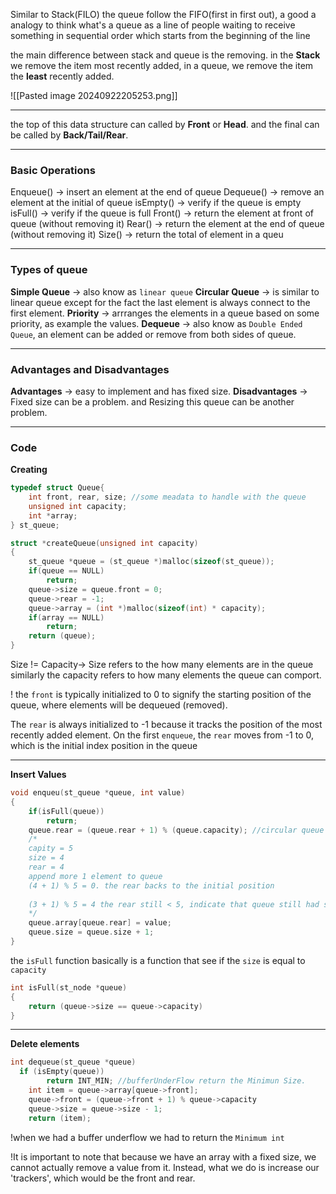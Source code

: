 Similar to Stack(FILO) the queue follow the FIFO(first in first out), a good a analogy to think what's a queue as a line of people waiting to receive something in sequential order which starts from the beginning of the line

the main difference between stack and queue is the removing. in the **Stack** we remove the item most recently added, in a queue, we remove the item the **least** recently added.

![[Pasted image 20240922205253.png]]

---
the top of this data structure can called by **Front** or **Head**. and the final can be called by **Back/Tail/Rear**.

---
### Basic Operations
Enqueue() -> insert an element at the end of queue
Dequeue() -> remove an element at the initial of queue
isEmpty() -> verify if the queue is empty
isFull() -> verify if the queue is full
Front() -> return the element at front of queue (without removing it)
Rear() -> return the element at the end of queue (without removing it)
Size() -> return the total of element in a queu

---
### Types of queue
**Simple Queue** -> also know as `linear queue` 
**Circular Queue** -> is similar to linear queue except for the fact the last element is always connect to the first element.
**Priority** -> arrranges the elements in a queue based on some priority, as example the values.
**Dequeue** -> also know as `Double Ended Queue`, an element can be added or remove from both sides of queue.

---
### Advantages and Disadvantages

**Advantages** -> easy to implement and has fixed size.
	**Disadvantages** -> Fixed size can be a problem. and Resizing this queue can be another problem.

---
### Code

**Creating**
```c
typedef struct Queue{
	int front, rear, size; //some meadata to handle with the queue
	unsigned int capacity; 
	int *array;
} st_queue;

struct *createQueue(unsigned int capacity)
{
	st_queue *queue = (st_queue *)malloc(sizeof(st_queue));
	if(queue == NULL)
		return;
	queue->size = queue.front = 0;
	queue->rear = -1;
	queue->array = (int *)malloc(sizeof(int) * capacity);
	if(array == NULL)
		return;
	return (queue);
} 
```

Size != Capacity-> Size refers to the how many elements are in the queue similarly the capacity refers to how many elements the queue can comport.

! the `front` is typically initialized to 0 to signify the starting position of the queue, where elements will be dequeued (removed).

The `rear` is always initialized to -1 because it tracks the position of the most recently added element. On the first `enqueue`, the `rear` moves from -1 to 0, which is the initial index position in the queue

---

**Insert Values**
```c
void enqueu(st_queue *queue, int value)
{
	if(isFull(queue))
		return;
	queue.rear = (queue.rear + 1) % (queue.capacity); //circular queue
	/*
	capity = 5
	size = 4
	rear = 4
	append more 1 element to queue
	(4 + 1) % 5 = 0. the rear backs to the initial position
	
	(3 + 1) % 5 = 4 the rear still < 5, indicate that queue still had space
	*/
	queue.array[queue.rear] = value;
	queue.size = queue.size + 1;
}
```

the `isFull` function basically is a function that see if the `size` is equal to `capacity`

```c
int isFull(st_node *queue)
{
	return (queue->size == queue->capacity)
}
```
---
**Delete elements**
```c
int dequeue(st_queue *queue)
  if (isEmpty(queue))
        return INT_MIN; //bufferUnderFlow return the Minimun Size.
	int item = queue->array[queue->front];
	queue->front = (queue->front + 1) % queue->capacity
	queue->size = queue->size - 1;
	return (item);
```
!when we had a buffer underflow we had to return the `Minimum int`

!It is important to note that because we have an array with a fixed size, we cannot actually remove a value from it. Instead, what we do is increase our 'trackers', which would be the front and rear.

